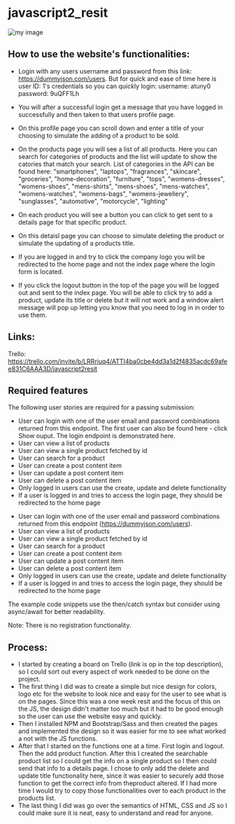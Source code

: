 # javascript2_resit


![my image](src/assets/Javascript2_resit_website.png)



## How to use the website's functionalities:

* Login with any users username and password from this link: https://dummyjson.com/users.
  But for quick and ease of time here is user ID: 1's credentials so you can quickly login:
  username: atuny0
  password: 9uQFF1Lh
* You will after a successful login get a message that you have logged in successfully and then taken to that users profile page.
* On this profile page you can scroll down and enter a title of your choosing to simulate the adding of a product to be sold.
* On the products page you will see a list of all products. Here you can search for categories of products and the list will update to show the catories that match your search.
  List of categories in the API can be found here: 
  "smartphones",
  "laptops",
  "fragrances",
  "skincare",
  "groceries",
  "home-decoration",
  "furniture",
  "tops",
  "womens-dresses",
  "womens-shoes",
  "mens-shirts",
  "mens-shoes",
  "mens-watches",
  "womens-watches",
  "womens-bags",
  "womens-jewellery",
  "sunglasses",
  "automotive",
  "motorcycle",
  "lighting"
  
* On each product you will see a button you can click to get sent to a details page for that specific product. 
* On this detaisl page you can choose to simulate deleting the product or simulate the updating of a products title.
* If you are logged in and try to click the company logo you will be redirected to the home page and not the index page where the login form is located.
* If you click the logout button in the top of the page you will be logged out and sent to the index page. You will be able to 
  click try to add a product, update its title or delete but it will not work and a window alert message will pop up letting you know that you need to log in in order to use them.

## Links:

Trello: https://trello.com/invite/b/LRRriuq4/ATTI4ba0cbe4dd3a1d2f4835acdc69afee831C6AAA3D/javascript2resit

## Required features

The following user stories are required for a passing submission:


- User can login with one of the user email and password combinations returned from this endpoint. The first user can also be found here - click Show ouput. The login endpoint is demonstrated here.
- User can view a list of products
- User can view a single product fetched by id
- User can search for a product
- User can create a post content item
- User can update a post content item
- User can delete a post content item
- Only logged in users can use the create, update and delete functionality
- If a user is logged in and tries to access the login page, they should be redirected to the home page
* User can login with one of the user email and password combinations returned from this endpoint (https://dummyjson.com/users).
* User can view a list of products
* User can view a single product fetched by id
* User can search for a product
* User can create a post content item
* User can update a post content item
* User can delete a post content item
* Only logged in users can use the create, update and delete functionality
* If a user is logged in and tries to access the login page, they should be redirected to the home page


The example code snippets use the then/catch syntax but consider using async/await for better readability.

Note: There is no registration functionality.


## Process:

* I started by creating a board on Trello (link is op in the top description), so I could sort out every aspect of work needed to be done on the project.
* The first thing I did was to create a simple but nice design for colors, logo etc for the website to look nice and easy for the user to see what is on the pages. 
  Since this was a one week resit and the focus of this on the JS, the design didn't matter too much but it had to be good enough so the user can use the website easy and quickly.
* Then I installed NPM and Bootstrap/Sass and then created the pages and implemented the design so it was easier for me to see what worked a not with the JS functions. 
* After that I started on the functions one at a time. First login and logout. Then the add product function. After this I created the searchable product list so I could get the info on a single product so I then could send     that info to a details page. I chose to only add the delete and update title functionality here, since it was easier to securely add those function to get the correct info from theproduct altered. If I had more time I would   try to copy those functionalities over to each product in the products list. 
* The last thing I did was go over the semantics of HTML, CSS and JS so I could make sure it is neat, easy to understand and read for anyone.
